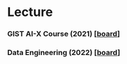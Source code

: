 
# Lecture

### GIST AI-X Course (2021) [<a href="https://github.com/dscoool/gist-aix">board</a>]
### Data Engineering (2022) [<a href="https://github.com/dscoool/dataeng">board</a>]
